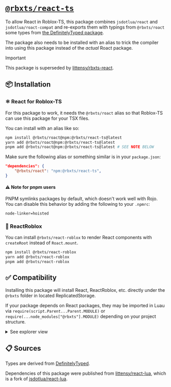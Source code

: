 # [`@rbxts/react-ts`](https://www.npmjs.com/package/@rbxts/react-ts)

To allow React in Roblox-TS, this package combines `jsdotlua/react` and `jsdotlua/roact-compat` and re-exports them with typings from `@rbxts/roact` some types from [the DefinitelyTyped package](https://github.com/DefinitelyTyped/DefinitelyTyped/blob/master/types/react/v17/index.d.ts).

The package also needs to be installed with an alias to trick the compiler into using this package instead of the _actual_ Roact package.

> [!IMPORTANT]
> This package is superseded by [littensy/rbxts-react](https://github.com/littensy/rbxts-react).

## 📦 Installation

### ⚛️ React for Roblox-TS

For this package to work, it needs the `@rbxts/roact` alias so that Roblox-TS can use this package for your TSX files.

You can install with an alias like so:

```bash
npm install @rbxts/roact@npm:@rbxts/react-ts@latest
yarn add @rbxts/roact@npm:@rbxts/react-ts@latest
pnpm add @rbxts/roact@npm:@rbxts/react-ts@latest # SEE NOTE BELOW
```

Make sure the following alias or something similar is in your `package.json`:

```json
"dependencies": {
    "@rbxts/roact": "npm:@rbxts/react-ts",
}
```

#### ⚠️ Note for pnpm users

PNPM symlinks packages by default, which doesn't work well with Rojo. You can disable this behavior by adding the following to your `.npmrc`:

```properties
node-linker=hoisted
```

### 📎 ReactRoblox

You can install `@rbxts/react-roblox` to render React components with `createRoot` instead of `Roact.mount`.

```bash
npm install @rbxts/react-roblox
yarn add @rbxts/react-roblox
pnpm add @rbxts/react-roblox
```

## ✅ Compatibility

Installing this package will install React, ReactRoblox, etc. directly under the `@rbxts` folder in located ReplicatedStorage.

If your package depends on React packages, they may be imported in Luau via `require(script.Parent...Parent.MODULE)` or `require(...node_modules["@rbxts"].MODULE)` depending on your project structure.

<details>
    <summary>See explorer view</summary>
    <img src="images/compatibility.png" width="200">
</details>

## 📋 Sources

Types are derived from [DefinitelyTyped](https://github.com/DefinitelyTyped/DefinitelyTyped/blob/master/types/react/v17/index.d.ts).

Dependencies of this package were published from [littensy/react-lua](https://github.com/littensy/react-lua), which is a fork of [jsdotlua/react-lua](https://github.com/jsdotlua/react-lua).
